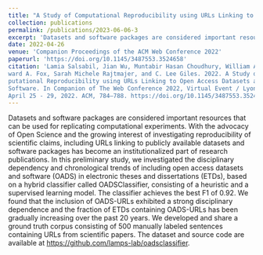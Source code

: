 ```yaml
---
title: "A Study of Computational Reproducibility using URLs Linking to Open Access Datasets and Software"
collection: publications
permalink: /publications/2023-06-06-3
excerpt: 'Datasets and software packages are considered important resources that can be used for replicating computational experiments. …'
date: 2022-04-26
venue: 'Companion Proceedings of the ACM Web Conference 2022'
paperurl: 'https://doi.org/10.1145/3487553.3524658'
citation: 'Lamia Salsabil, Jian Wu, Muntabir Hasan Choudhury, William A. Ingram, Ed-
ward A. Fox, Sarah Michele Rajtmajer, and C. Lee Giles. 2022. A Study of Com-
putational Reproducibility using URLs Linking to Open Access Datasets and
Software. In Companion of The Web Conference 2022, Virtual Event / Lyon, France,
April 25 - 29, 2022. ACM, 784–788. https://doi.org/10.1145/3487553.3524658'
---
```

Datasets and software packages are considered important resources that can be used for replicating computational experiments. With the advocacy of Open Science and the growing interest of investigating reproducibility of scientific claims, including URLs linking to publicly available datasets and software packages has become an institutionalized part of research publications. In this preliminary study, we investigated the disciplinary dependency and chronological trends of including open access datasets and software (OADS) in electronic theses and dissertations (ETDs), based on a hybrid classifier called OADSClassifier, consisting of a heuristic and a supervised learning model. The classifier achieves the best F1 of 0.92. We found that the inclusion of OADS-URLs exhibited a strong disciplinary dependence and the fraction of ETDs containing OADS-URLs has been gradually increasing over the past 20 years. We developed and share a ground truth corpus consisting of 500 manually labeled sentences containing URLs from scientific papers. The dataset and source code are available at https://github.com/lamps-lab/oadsclassifier.